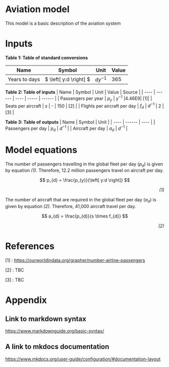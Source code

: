 # Aviation model
This model is a basic description of the aviation system

# Inputs

**Table 1: Table of standard conversions**

| Name | Symbol | Unit | Value | 
| ---- | ------ | ---- | ----- |
|Years to days| $ \left[ y:d \right] $ | $dy^{-1}$| 365 |


**Table 2: Table of inputs**
| Name | Symbol | Unit | Value | Source |
| ---- | ------ | ---- | ----- | ------ |
| Passengers per year | $p_{y}$ | $y^{-1}$ |4.46E9| [1]|
| Seats per aircraft | $s$ | - | 150 | [2] |
| Flights per aircraft per day | $f_{d}$ | $d^{-1}$ | 2 | [3] |

**Table 3: Table of outputs**
| Name | Symbol | Unit | 
| ---- | ------ | ---- |
| Passengers per day | $p_{d}$ | $d^{-1}$ |
| Aircraft per day | $a_{d}$ | $d^{-1}$ |

# Model equations
The number of passengers travelling in the global fleet per day  ($p_{d}$) is given by equation *(1)*. Therefore, 12.2 million passengers travel on aircraft per day.

$$
p_{d} = \frac{p_{y}}{\left[ y:d \right]}
$$

<div style="text-align: right;">

*(1)*
</div>


The number of aircraft that are required in the global fleet per day ($a_{d}$) is given by equation *(2)*. Therefore, 41,000 aircraft travel per day.

<div style="text-align: right;">

$$
a_{d} = \frac{p_{d}}{s \times f_{d}}
$$

*(2)*
</div>


# References

[1] : https://ourworldindata.org/grapher/number-airline-passengers

[2] : TBC

[3] : TBC


# Appendix
## Link to markdown syntax
https://www.markdownguide.org/basic-syntax/

## A link to mkdocs documentation
https://www.mkdocs.org/user-guide/configuration/#documentation-layout

